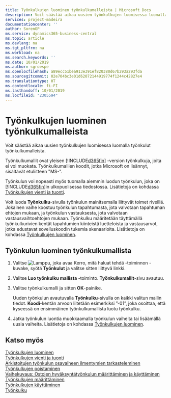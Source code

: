 ```yaml
---
title: Työnkulkujen luominen työnkulkumalleista | Microsoft Docs
description: Voit säästää aikaa uusien työnkulkujen luomisessa luomalla työnkulut työnkulkumalleista.
services: project-madeira
documentationcenter: ''
author: SorenGP
ms.service: dynamics365-business-central
ms.topic: article
ms.devlang: na
ms.tgt_pltfrm: na
ms.workload: na
ms.search.keywords: ''
ms.date: 10/01/2019
ms.author: sgroespe
ms.openlocfilehash: a89ecc51bea913e391ef820380d67b293a293fda
ms.sourcegitcommit: 02e704bc3e01d62072144919774f1244c42827e4
ms.translationtype: HT
ms.contentlocale: fi-FI
ms.lasthandoff: 10/01/2019
ms.locfileid: "2305594"
---
```

# <a name="create-workflows-from-workflow-templates"></a>Työnkulkujen luominen työnkulkumalleista
Voit säästää aikaa uusien työnkulkujen luomisessa luomalla työnkulut työnkulkumalleista.  

 Työnkulkumallit ovat yleisen [!INCLUDE[d365fin](includes/d365fin_md.md)] -version työnkulkuja, joita ei voi muokata. Työnkulkumallien koodit, jotka Microsoft on lisännyt, sisältävät etuliitteen "MS-".  

 Työnkulun voi nopeasti myös tuomalla aiemmin luodun työnkulun, joka on [!INCLUDE[d365fin](includes/d365fin_md.md)]in ulkopuolisessa tiedostossa. Lisätietoja on kohdassa [Työnkulkujen vienti ja tuonti](across-how-to-export-and-import-workflows.md).  

Voit luoda **Työnkulku**-sivulla työnkulun mainitsemalla liittyvät toimet riveillä. Jokainen vaihe koostuu työnkulun tapahtumasta, jota valvotaan tapahtuman ehtojen mukaan, ja työnkulun vastauksesta, jota valvotaan vastausvaihtoehtojen mukaan. Työnkulku määritetään täyttämällä työnkulkurivien kentät tapahtumien kiinteistä luetteloista ja vastausarvot, jotka edustavat sovelluskoodin tukemia skenaarioita. Lisätietoja on kohdassa [Työnkulkujen luominen](across-how-to-create-workflows.md).  

## <a name="to-create-a-workflow-from-workflow-template"></a>Työnkulun luominen työnkulkumallista  
1.  Valitse ![Lamppu, joka avaa Kerro, mitä haluat tehdä -toiminnon](media/ui-search/search_small.png "Kerro, mitä haluat tehdä") -kuvake, syötä **Työnkulut** ja valitse sitten liittyvä linkki.  
2.  Valitse **Luo työnkulku mallista** -toiminto. **Työnkulkumallit**-sivu avautuu.  
3.  Valitse työnkulkumalli ja sitten **OK**-painike.  

     Uuden työnkulun avautuvalla **Työnkulku**-sivulla on kaikki valitun mallin tiedot. **Koodi**-kentän arvoon liitetään esimerkiksi ”-01”, joka osoittaa, että kyseessä on ensimmäinen työnkulkumallista luotu työnkulku.  
4.  Jatka työnkulun luontia muokkaamalla työnkulun vaiheita tai lisäämällä uusia vaiheita. Lisätietoja on kohdassa [Työnkulkujen luominen](across-how-to-create-workflows.md).  

## <a name="see-also"></a>Katso myös  
 [Työnkulkujen luominen](across-how-to-create-workflows.md)   
 [Työnkulkujen vienti ja tuonti](across-how-to-export-and-import-workflows.md)   
 [Arkistoitujen työnkulun osavaiheen ilmentymien tarkasteleminen](across-how-to-view-archived-workflow-step-instances.md)   
 [Työnkulkujen poistaminen](across-how-to-delete-workflows.md)   
 [Vaihekuvaus: Ostojen hyväksyntätyönkulun määrittäminen ja käyttäminen](walkthrough-setting-up-and-using-a-purchase-approval-workflow.md)   
 [Työnkulkujen määrittäminen](across-set-up-workflows.md)   
 [Työnkulkujen käyttäminen](across-use-workflows.md)   
 [Työnkulku](across-workflow.md)   
